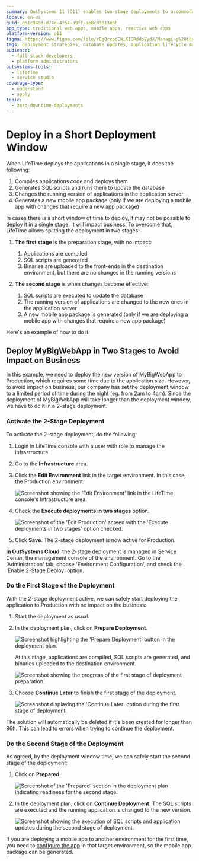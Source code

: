 ```yaml
---
summary: OutSystems 11 (O11) enables two-stage deployments to accommodate short deployment windows and minimize business disruption.
locale: en-us
guid: d51c949d-d74e-4754-a9ff-ae8c83013ebb
app_type: traditional web apps, mobile apps, reactive web apps
platform-version: o11
figma: https://www.figma.com/file/rEgQrcpdEWiKIORddoVydX/Managing%20the%20Applications%20Lifecycle?node-id=257:65
tags: deployment strategies, database updates, application lifecycle management, continuous deployment, environment management
audience:
  - full stack developers
  - platform administrators
outsystems-tools:
  - lifetime
  - service studio
coverage-type:
  - understand
  - apply
topic:
  - zero-downtime-deployments
---
```


# Deploy in a Short Deployment Window

When LifeTime deploys the applications in a single stage, it does the following:

1. Compiles applications code and deploys them
1. Generates SQL scripts and runs them to update the database
1. Changes the running version of applications in the application server
1. Generates a new mobile app package (only if we are deploying a mobile app with changes that require a new app package)

In cases there is a short window of time to deploy, it may not be possible to deploy it in a single stage. It will impact business. To overcome that, LifeTime allows splitting the deployment in two stages:

1. **The first stage** is the preparation stage, with no impact:  

    1. Applications are compiled
    1. SQL scripts are generated
    1. Binaries are uploaded to the front-ends in the destination environment, but there are no changes in the running versions

1. **The second stage** is when changes become effective:  

    1. SQL scripts are executed to update the database
    1. The running version of applications are changed to the new ones in the application server
    1. A new mobile app package is generated (only if we are deploying a mobile app with changes that require a new app package)

Here's an example of how to do it.

## Deploy MyBigWebApp in Two Stages to Avoid Impact on Business

In this example, we need to deploy the new version of MyBigWebApp to Production, which requires some time due to the application size. However, to avoid impact on business, our company has set the deployment window to a limited period of time during the night (eg. from 2am to 4am). Since the deployment of MyBigWebApp will take longer than the deployment window, we have to do it in a 2-stage deployment.

### Activate the 2-Stage Deployment

To activate the 2-stage deployment, do the following:

1. Login in LifeTime console with a user with role to manage the infrastructure.

1. Go to the **Infrastructure** area.

1. Click the **Edit Environment** link in the target environment. In this case, the Production environment.

    ![Screenshot showing the 'Edit Environment' link in the LifeTime console's Infrastructure area.](images/deploy-in-a-short-deployment-window-1.png "Edit Environment Option")

1. Check the **Execute deployments in two stages** option.  

    ![Screenshot of the 'Edit Production' screen with the 'Execute deployments in two stages' option checked.](images/deploy-in-a-short-deployment-window-2.png "Two-Stage Deployment Activation")

1. Click **Save**. The 2-stage deployment is now active for Production.

**In OutSystems Cloud**: the 2-stage deployment is managed in Service Center, the management console of the environment. Go to the 'Administration' tab, choose 'Environment Configuration', and check the 'Enable 2-Stage Deploy' option.

### Do the First Stage of the Deployment

With the 2-stage deployment active, we can safely start deploying the application to Production with no impact on the business:

1. Start the deployment as usual.

1. In the deployment plan, click on **Prepare Deployment**.  

    ![Screenshot highlighting the 'Prepare Deployment' button in the deployment plan.](images/deploy-in-a-short-deployment-window-3.png "Prepare Deployment Button")

    At this stage, applications are compiled, SQL scripts are generated, and binaries uploaded to the destination environment.

    ![Screenshot showing the progress of the first stage of deployment preparation.](images/deploy-in-a-short-deployment-window-4.png "Deployment Preparation Progress")

1. Choose **Continue Later** to finish the first stage of the deployment.  

    ![Screenshot displaying the 'Continue Later' option during the first stage of deployment.](images/deploy-in-a-short-deployment-window-7.png "Continue Later Option")  

<div class="warning" markdown="1">

The solution will automatically be deleted if it's been created for longer than 96h. This can lead to errors when trying to continue the deployment.

</div>

### Do the Second Stage of the Deployment

As agreed, by the deployment window time, we can safely start the second stage of the deployment:

1. Click on **Prepared**.  

    ![Screenshot of the 'Prepared' section in the deployment plan indicating readiness for the second stage.](images/deploy-in-a-short-deployment-window-5.png "Prepared Deployments Section")

1. In the deployment plan, click on **Continue Deployment**. The SQL scripts are executed and the running application is changed to the new version.  

    ![Screenshot showing the execution of SQL scripts and application updates during the second stage of deployment.](images/deploy-in-a-short-deployment-window-6.png "Continue Deployment Progress")

If you are deploying a mobile app to another environment for the first time, you need to [configure the app](<mobile-app-packaging-delivery/generate-distribute-mobile-app/intro.md>) in that target environment, so the mobile app package can be generated.
